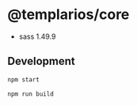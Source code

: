 # @templarios/core

- sass 1.49.9

## Development

```bash
npm start
```

```production
npm run build
```
